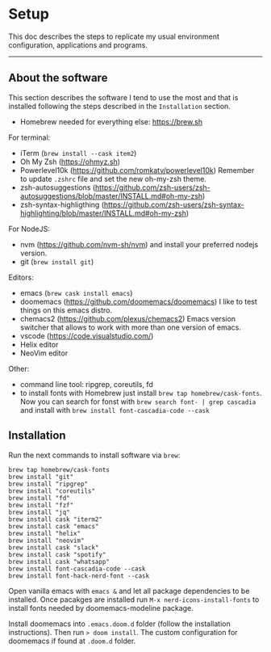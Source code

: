# Setup

This doc describes the steps to replicate my usual environment configuration, applications and programs.

---

## About the software

This section describes the software I tend to use the most and that is installed following the steps described in the `Installation` section.

- Homebrew needed for everything else: https://brew.sh

For terminal:
- iTerm (`brew install --cask item2`) 
- Oh My Zsh (https://ohmyz.sh)
- Powerlevel10k (https://github.com/romkatv/powerlevel10k) Remember to update `.zshrc` file and set the new oh-my-zsh theme.
- zsh-autosuggestions (https://github.com/zsh-users/zsh-autosuggestions/blob/master/INSTALL.md#oh-my-zsh)
- zsh-syntax-highligthing (https://github.com/zsh-users/zsh-syntax-highlighting/blob/master/INSTALL.md#oh-my-zsh)

For NodeJS:
- nvm (https://github.com/nvm-sh/nvm) and install your preferred nodejs version.
- git (`brew install git`)

Editors:
- emacs (`brew cask install emacs`)
- doomemacs (https://github.com/doomemacs/doomemacs) I like to test things on this emacs distro.
- chemacs2 (https://github.com/plexus/chemacs2) Emacs version switcher that allows to work with more than one version of emacs.
- vscode (https://code.visualstudio.com/)
- Helix editor
- NeoVim editor 

Other:
- command line tool: ripgrep, coreutils, fd
- to install fonts with Homebrew just install `brew tap homebrew/cask-fonts`. Now you can search for fonst with `brew search font- | grep cascadia` and install with `brew install font-cascadia-code --cask`


## Installation

Run the next commands to install software via `brew`:

```
brew tap homebrew/cask-fonts
brew install "git"
brew install "ripgrep"
brew install "coreutils"
brew install "fd"
brew install "fzf"
brew install "jq"
brew install cask "iterm2"
brew install cask "emacs"
brew install "helix"
brew install "neovim"
brew install cask "slack"
brew install cask "spotify"
brew install cask "whatsapp"
brew install font-cascadia-code --cask
brew install font-hack-nerd-font --cask
```

Open vanilla emacs with `emacs &` and let all package dependencies to be installed. Once pacakges are installed run `M-x nerd-icons-install-fonts` to install fonts needed by doomemacs-modeline package.

Install doomemacs into `.emacs.doom.d` folder (follow the installation instructions).
Then run `> doom install`.
The custom configuration for doomemacs if found at `.doom.d` folder.

